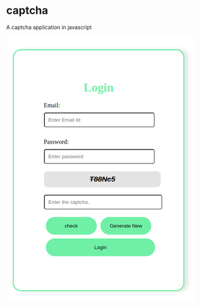 # captcha
A captcha application in javascript

![Login page with Captcha](https://github.com/theprogrammerinyou/captcha/blob/master/loginPage.png)
